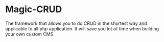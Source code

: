 # Magic-CRUD
The framework that allows you to do CRUD in the shortest way and applicable to all php application. It will save you lot of time when building your own custom CMS
